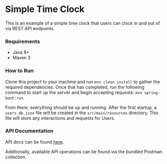 # Simple Time Clock

This is an example of a simple time clock that users can clock in and out of via REST API endpoints.

### Requirements

- Java 8+
- Maven 3

### How to Run
Clone this project to your machine and run `mvn clean install` to gather the required dependencies. Once that has completed, run the following command to start
up the server and begin accepting requests: `mvn spring-boot:run`.

From there, everything should be up and running. After the first startup, a `users_db.json` file will be created in the `src/main/resources` directory. This
file will store any interactions and requests for Users.

### API Documentation
API docs can be found [here](https://github.com/natehawk85/simple-time-clock/blob/main/API.md).

Additionally, available API operations can be found via the bundled Postman collection.